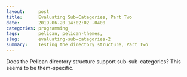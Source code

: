 ```yaml
---
layout:     post
title:      Evaluating Sub-Categories, Part Two
date:       2019-06-20 14:02:02 -0400
categories: programming
tags:       pelican, pelican-themes, 
slug:       evaluating-sub-categories-2
summary:    Testing the directory structure, Part Two
---
```


Does the Pelican directory structure support sub-sub-categories?  This seems to be them-specific.

